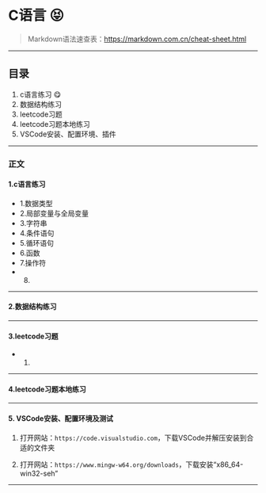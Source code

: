 # C语言 :stuck_out_tongue_closed_eyes:
>Markdown语法速查表：https://markdown.com.cn/cheat-sheet.html
---
## 目录
1. c语言练习 :yum:
2. 数据结构练习
3. leetcode习题
4. leetcode习题本地练习
5. VSCode安装、配置环境、插件
---
### 正文
#### 1.**c语言练习**
- 1.数据类型  
- 2.局部变量与全局变量
- 3.字符串
- 4.条件语句
- 5.循环语句
- 6.函数
- 7.操作符
- 8.
---
#### 2.**数据结构练习**
---
#### 3.**leetcode习题**
- 1.
---

#### 4.**leetcode习题本地练习**
---
#### 5. **VSCode安装、配置环境及测试**

   1. 打开网站：`https://code.visualstudio.com`，下载VSCode并解压安装到合适的文件夹
 
   2. 打开网站：`https://www.mingw-w64.org/downloads`，下载安装“x86_64-win32-seh”
---
